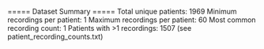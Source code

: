 ===== Dataset Summary =====
Total unique patients: 1969
Minimum recordings per patient: 1
Maximum recordings per patient: 60
Most common recording count: 1
Patients with >1 recordings: 1507 (see patient_recording_counts.txt)

